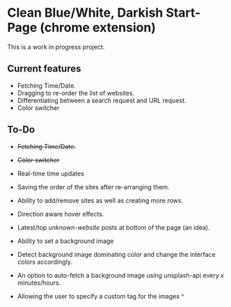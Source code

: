 # Clean Blue/White, Darkish Start-Page (chrome extension)
This is a work in progress project.

Current features
---
* Fetching Time/Date.
* Dragging to re-order the list of websites.
* Differentiating between a search request and URL request.
* Color switcher

To-Do
---
* ~~Fetching Time/Date.~~
* ~~Color switcher~~
* Real-time time updates
* Saving the order of the sites after re-arranging them.
* Ability to add/remove sites as well as creating more rows.

* Direction aware hover effects.
* Latest/top _unknown-website_ posts at bottom of the page (an idea). 

* Ability to set a background image
* Detect background image dominating color and change the interface colors accordingly.
* An option to auto-fetch a background image using unsplash-api every _x_ minutes/hours.
* Allowing the user to specify a custom tag for the images ^
